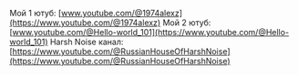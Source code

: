Мой 1 ютуб: [www.youtube.com/@1974alexz](https://www.youtube.com/@1974alexz)
Мой 2 ютуб: [www.youtube.com/@Hello-world_101](https://www.youtube.com/@Hello-world_101)
Harsh Noise канал: [https://www.youtube.com/@RussianHouseOfHarshNoise](https://www.youtube.com/@RussianHouseOfHarshNoise)
